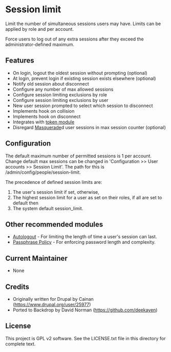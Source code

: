 Session limit
=============

Limit the number of simultaneous sessions users may have. Limits can be applied by role and per account.

Force users to log out of any extra sessions after they exceed the administrator-defined maximum.

Features
--------

* On login, logout the oldest session without prompting (optional)
* At login, prevent login if existing session exists elsewhere (optional)
* Notify old session about disconnect
* Configure any number of max allowed sessions
* Configure session limiting exclusions by role
* Configure session limiting exclusions by user
* New user session prompted to select which session to disconnect
* Implements hook on collision
* Implements hook on disconnect
* Integrates with [token module](https://github.com/backdrop-contrib/token)
* Disregard [Masquerade](https://github.com/backdrop-contrib/masquerade)d user sessions in max session counter (optional)

Configuration
-------------

The default maximum number of permitted sessions is 1 per account. Change default max sessions can be changed in
'Configuration >> User accounts >> Session Limit'. The path for this is /admin/config/people/session-limit.

The precedence of defined session limits are:

1. The user's session limit if set, otherwise,
2. The highest session limit for a user as set on their roles, if all are set to default then
3. The system default session_limit.

Other recommended modules
-------------------------

* [Autologout](https://github.com/backdrop-contrib/autologout) - For limiting the length of time a user's session can last.
* [Passphrase Policy](https://github.com/backdrop-contrib/passphrase_policy) - For enforcing password length and complexity.

Current Maintainer
------------------

- None

Credits
-------

- Originally written for Drupal by Cainan (https://www.drupal.org/user/25977)
- Ported to Backdrop by David Norman (https://github.com/deekayen)

License
-------

This project is GPL v2 software. See the LICENSE.txt file in this directory for complete text.
